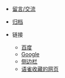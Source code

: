 <!-- _navbar.md -->

* [留言/交流](/md_File/20230818-chat.md)

* [归档](articles_by_date.md)

* 链接
  * [百度](https://www.baidu.com)
  * [Google](https://www.google.com/)
  * [侧边栏](/_sidebar.md)
  * [语雀收藏的网页](https://www.yuque.com/xdd1997/ek3kug/yhk0yr8q5hn2syod?singleDoc)
  
  
  
  
